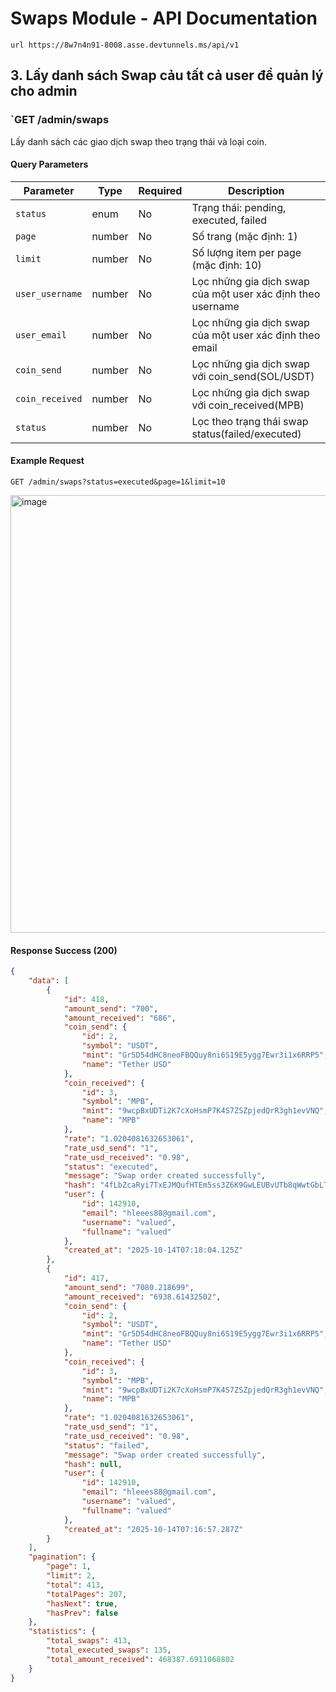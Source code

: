 # Swaps Module - API Documentation

```
url https://8w7n4n91-8008.asse.devtunnels.ms/api/v1
```

## 3. Lấy danh sách Swap cảu tất cả user để quản lý cho admin

### `GET /admin/swaps

Lấy danh sách các giao dịch swap theo trạng thái và loại coin.

#### Query Parameters
| Parameter | Type | Required | Description |
|-----------|------|----------|-------------|
| `status` | enum | No | Trạng thái: pending, executed, failed |
| `page` | number | No | Số trang (mặc định: 1) |
| `limit` | number | No | Số lượng item per page (mặc định: 10) |
| `user_username` | number | No | Lọc những gia dịch swap của một user xác định theo username |
| `user_email` | number | No | Lọc những gia dịch swap của một user xác định theo email |
| `coin_send` | number | No | Lọc những gia dịch swap với coin_send(SOL/USDT) |
| `coin_received` | number | No | Lọc những gia dịch swap với coin_received(MPB) |
| `status` | number | No | Lọc theo trạng thái swap status(failed/executed) |

#### Example Request
```
GET /admin/swaps?status=executed&page=1&limit=10
```
<img width="1899" height="700" alt="image" src="https://github.com/user-attachments/assets/89d781c8-0a5e-49ec-bd2f-90092fd23342" />

#### Response Success (200)
```json
{
    "data": [
        {
            "id": 418,
            "amount_send": "700",
            "amount_received": "686",
            "coin_send": {
                "id": 2,
                "symbol": "USDT",
                "mint": "Gr5D54dHC8neoFBQQuy8ni6S19E5ygg7Ewr3i1x6RRP5",
                "name": "Tether USD"
            },
            "coin_received": {
                "id": 3,
                "symbol": "MPB",
                "mint": "9wcpBxUDTi2K7cXoHsmP7K4S7ZSZpjedQrR3gh1evVNQ",
                "name": "MPB"
            },
            "rate": "1.0204081632653061",
            "rate_usd_send": "1",
            "rate_usd_received": "0.98",
            "status": "executed",
            "message": "Swap order created successfully",
            "hash": "4fLbZcaRyi7TxEJMQufHTEm5ss3Z6K9GwLEUBvUTb8qWwtGbLTc1mMYBnC5rk4mvrGkX7mLG7CPDproU9L59ebb4",
            "user": {
                "id": 142910,
                "email": "hleees88@gmail.com",
                "username": "valued",
                "fullname": "valued"
            },
            "created_at": "2025-10-14T07:18:04.125Z"
        },
        {
            "id": 417,
            "amount_send": "7080.218699",
            "amount_received": "6938.61432502",
            "coin_send": {
                "id": 2,
                "symbol": "USDT",
                "mint": "Gr5D54dHC8neoFBQQuy8ni6S19E5ygg7Ewr3i1x6RRP5",
                "name": "Tether USD"
            },
            "coin_received": {
                "id": 3,
                "symbol": "MPB",
                "mint": "9wcpBxUDTi2K7cXoHsmP7K4S7ZSZpjedQrR3gh1evVNQ",
                "name": "MPB"
            },
            "rate": "1.0204081632653061",
            "rate_usd_send": "1",
            "rate_usd_received": "0.98",
            "status": "failed",
            "message": "Swap order created successfully",
            "hash": null,
            "user": {
                "id": 142910,
                "email": "hleees88@gmail.com",
                "username": "valued",
                "fullname": "valued"
            },
            "created_at": "2025-10-14T07:16:57.287Z"
        }
    ],
    "pagination": {
        "page": 1,
        "limit": 2,
        "total": 413,
        "totalPages": 207,
        "hasNext": true,
        "hasPrev": false
    },
    "statistics": {
        "total_swaps": 413,
        "total_executed_swaps": 135,
        "total_amount_received": 468387.6911068802
    }
}
```
